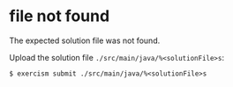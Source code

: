 # file not found

The expected solution file was not found.

Upload the solution file `./src/main/java/%<solutionFile>s`:

```
$ exercism submit ./src/main/java/%<solutionFile>s
```
